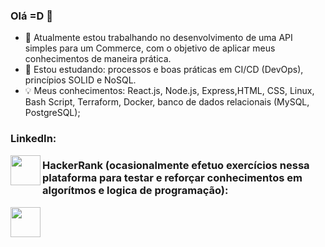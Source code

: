 ### Olá =D 👋

- 🔭 Atualmente estou trabalhando no desenvolvimento de uma API simples para um Commerce, com o objetivo de aplicar meus conhecimentos de maneira prática.
- 🌱 Estou estudando: processos e boas práticas em CI/CD (DevOps), princípios SOLID e NoSQL.
- 💡 Meus conhecimentos: React.js, Node.js, Express,HTML, CSS, Linux, Bash Script, Terraform, Docker, banco de dados relacionais (MySQL, PostgreSQL);

### LinkedIn:
<a href="https://linkedin.com/in/gustavo-sm" target = "_blank" ><img src="https://raw.githubusercontent.com/gus-sm/gus-sm-profile/master/linkedin_logo.png" align="left" height="48" width="48" ></a>

### HackerRank (ocasionalmente efetuo exercícios nessa plataforma para testar e reforçar conhecimentos em algorítmos e logica de programação):
<a href="https://www.hackerrank.com/gustavo1sad" target = "_blank" ><img src="https://raw.githubusercontent.com/gus-sm/gus-sm-profile/master/HackerRank-Icon.jpg" align="left" height="48" width="48" ></a>


